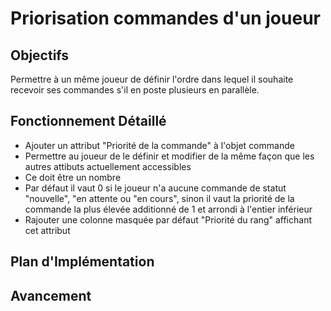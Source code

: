 # Priorisation commandes d'un joueur

## Objectifs
Permettre à un même joueur de définir l'ordre dans lequel il souhaite recevoir ses commandes s'il en poste plusieurs en parallèle.

## Fonctionnement Détaillé
- Ajouter un attribut "Priorité de la commande" à l'objet commande
- Permettre au joueur de le définir et modifier de la même façon que les autres attibuts actuellement accessibles
- Ce doit être un nombre
- Par défaut il vaut 0 si le joueur n'a aucune commande de statut "nouvelle", "en attente ou "en cours", sinon il vaut la priorité de la commande la plus élevée additionné de 1 et arrondi à l'entier inférieur
- Rajouter une colonne masquée par défaut "Priorité du rang" affichant cet attribut

## Plan d'Implémentation

## Avancement